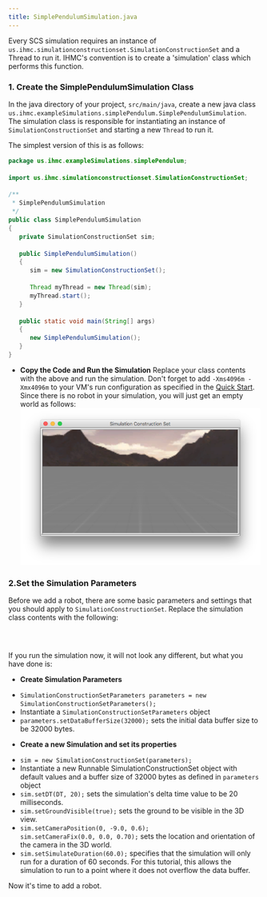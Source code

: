 ```yaml
---
title: SimplePendulumSimulation.java
---
```


Every SCS simulation requires an instance of `us.ihmc.simulationconstructionset.SimulationConstructionSet` and a Thread to run it.   IHMC's convention is to create a 'simulation' class which performs this function.
 
### 1. Create the SimplePendulumSimulation Class

In the java directory of your project, `src/main/java`, create a new java class `us.ihmc.exampleSimulations.simplePendulum.SimplePendulumSimulation`.
The simulation class is responsible for instantiating an instance of `SimulationConstructionSet` and starting a new `Thread` to run it.

The simplest version of this is as follows:  

```java
package us.ihmc.exampleSimulations.simplePendulum;

import us.ihmc.simulationconstructionset.SimulationConstructionSet;

/**
 * SimplePendulumSimulation
 */
public class SimplePendulumSimulation
{
   private SimulationConstructionSet sim;

   public SimplePendulumSimulation()
   {
      sim = new SimulationConstructionSet();

      Thread myThread = new Thread(sim);
      myThread.start();
   }

   public static void main(String[] args)
   {
      new SimplePendulumSimulation();
   }
}
```

* **Copy the Code and Run the Simulation**
Replace your class contents with the above and run the simulation.
Don't forget to add `-Xms4096m -Xmx4096m` to your VM's run configuration as specified in the [Quick Start](https://ihmcrobotics.github.io/ihmc-open-robotics-software/docs/quickstarthome.html). Since there is no robot in your simulation, you will just get an empty world as follows:
    ![blank simulation](/img/documentation/scsTutorial/blank-Simulation.png)

### 2.Set the Simulation Parameters

Before we add a robot, there are some basic parameters and settings that you should apply to `SimulationConstructionSet`.  Replace the simulation class contents with the following:


<pre><code data-url-index="0" data-snippet="complete" id="SimplePendulum"></code></pre>


<script src="../snippetautomation/codesnippets.js" sources=Array.of("https://rawgit.com/ihmcrobotics/ihmc-open-robotics-software/master/example-simulations/src/main/java/us/ihmc/exampleSimulations/simplePendulum/SimplePendulumSimulation.java")></script>

<br>

If you run the simulation now, it will not look any different, but what you have done is:

* **Create Simulation Parameters**  
- `SimulationConstructionSetParameters parameters = new SimulationConstructionSetParameters();`
- Instantiate a `SimulationConstructionSetParameters` object
- `parameters.setDataBufferSize(32000);` sets the initial data buffer size to be 32000 bytes.

* **Create a new Simulation and set its properties**
- `sim = new SimulationConstructionSet(parameters);`  
- Instantiate a new Runnable SimulationConstructionSet object with default values and a buffer size of 32000 bytes as defined in `parameters` object   
- `sim.setDT(DT, 20);`  sets the simulation's delta time value to be 20 milliseconds.             
- `sim.setGroundVisible(true);`  sets the ground to be visible in the 3D view.  
- `sim.setCameraPosition(0, -9.0, 0.6);`  
  `sim.setCameraFix(0.0, 0.0, 0.70);`  sets the location and orientation of the camera in the 3D world.  
- `sim.setSimulateDuration(60.0);`  specifies that the simulation will only run for a duration of 60 seconds.  For this tutorial, this allows the simulation to run to a point where it does not overflow the data buffer.

Now it's time to add a robot.
